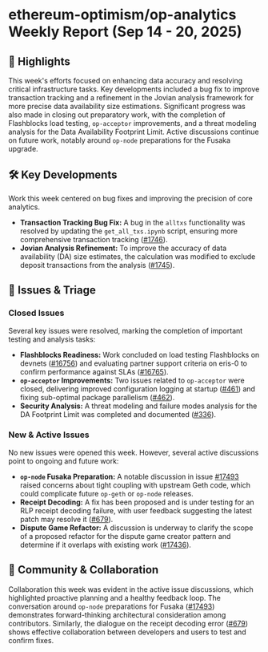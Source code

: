 # ethereum-optimism/op-analytics Weekly Report (Sep 14 - 20, 2025)

## 🚀 Highlights
This week's efforts focused on enhancing data accuracy and resolving critical infrastructure tasks. Key developments included a bug fix to improve transaction tracking and a refinement in the Jovian analysis framework for more precise data availability size estimations. Significant progress was also made in closing out preparatory work, with the completion of Flashblocks load testing, `op-acceptor` improvements, and a threat modeling analysis for the Data Availability Footprint Limit. Active discussions continue on future work, notably around `op-node` preparations for the Fusaka upgrade.

## 🛠️ Key Developments
Work this week centered on bug fixes and improving the precision of core analytics.

- **Transaction Tracking Bug Fix:** A bug in the `alltxs` functionality was resolved by updating the `get_all_txs.ipynb` script, ensuring more comprehensive transaction tracking ([#1746](https://github.com/ethereum-optimism/op-analytics/pull/1746)).
- **Jovian Analysis Refinement:** To improve the accuracy of data availability (DA) size estimates, the calculation was modified to exclude deposit transactions from the analysis ([#1745](https://github.com/ethereum-optimism/op-analytics/pull/1745)).

## 🐛 Issues & Triage

### Closed Issues
Several key issues were resolved, marking the completion of important testing and analysis tasks:

- **Flashblocks Readiness:** Work concluded on load testing Flashblocks on devnets ([#16756](https://github.com/ethereum-optimism/op-analytics/issues/16756)) and evaluating partner support criteria on eris-0 to confirm performance against SLAs ([#16765](https://github.com/ethereum-optimism/op-analytics/issues/16765)).
- **`op-acceptor` Improvements:** Two issues related to `op-acceptor` were closed, delivering improved configuration logging at startup ([#461](https://github.com/ethereum-optimism/op-analytics/issues/461)) and fixing sub-optimal package parallelism ([#462](https://github.com/ethereum-optimism/op-analytics/issues/462)).
- **Security Analysis:** A threat modeling and failure modes analysis for the DA Footprint Limit was completed and documented ([#336](https://github.com/ethereum-optimism/op-analytics/issues/336)).

### New & Active Issues
No new issues were opened this week. However, several active discussions point to ongoing and future work:

- **`op-node` Fusaka Preparation:** A notable discussion in issue [#17493](https://github.com/ethereum-optimism/op-analytics/issues/17493) raised concerns about tight coupling with upstream Geth code, which could complicate future `op-geth` or `op-node` releases.
- **Receipt Decoding:** A fix has been proposed and is under testing for an RLP receipt decoding failure, with user feedback suggesting the latest patch may resolve it ([#679](https://github.com/ethereum-optimism/op-analytics/issues/679)).
- **Dispute Game Refactor:** A discussion is underway to clarify the scope of a proposed refactor for the dispute game creator pattern and determine if it overlaps with existing work ([#17436](https://github.com/ethereum-optimism/op-analytics/issues/17436)).

## 💬 Community & Collaboration
Collaboration this week was evident in the active issue discussions, which highlighted proactive planning and a healthy feedback loop. The conversation around `op-node` preparations for Fusaka ([#17493](https://github.com/ethereum-optimism/op-analytics/issues/17493)) demonstrates forward-thinking architectural consideration among contributors. Similarly, the dialogue on the receipt decoding error ([#679](https://github.com/ethereum-optimism/op-analytics/issues/679)) shows effective collaboration between developers and users to test and confirm fixes.